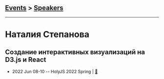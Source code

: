 ## [Events](../README.md) > [Speakers](../speakers.md)
---

# Наталия Степанова

## Создание интерактивных визуализаций на D3.js и React
- 2022 Jun 08-10 -- HolyJS 2022 Spring  | [:notebook:](https://squidex.jugru.team/api/assets/srm/5801583c-bbf1-4474-80a6-8836e8c5606b/holyjs.pdf)  
